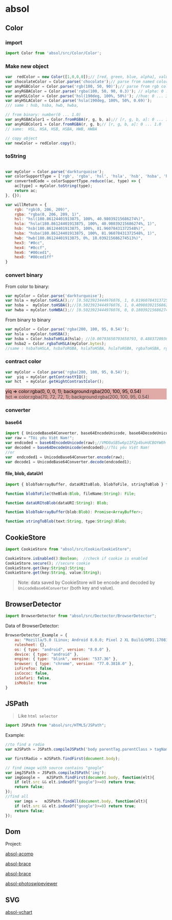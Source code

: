 # absol

## Color

### import

```js
import Color from 'absol/src/Color/Color';
```

### Make new object

```js
var  redColor = new Color([1,0,0,0]);// [red, green, blue, alpha], value: 0 ... 1.0 
var chocolateColor = Color.parse('chocolate');// parse from named color
var anyRGBColor = Color.parse('rgb(100, 50, 90)');// parse from rgb color, [r, g, b]: 0 ... 255
var anyRGBAColor = Color.parse('rgba(100, 50, 90, 0.3)'); // alpha: 0 ... 1.0
var anyHSLColor = Color.parse('hsl(190deg, 100%, 50%)'); //hue: 0 ... 360(deg), [s, l]: 0 ... 100(%)
var anyHSLAColor = Color.parse('hsla(190deg, 100%, 50%, 0.69)');
/// same : hsb, hsba, hwb, hwba, 

// from binary: number(0 ... 1.0)
var anyRGBAColor1 = Color.fromRGBA(r, g, b, a);// [r, g, b, a]: 0 ... 1.0
var anyRGBColor1 = Color.fromRGBA(r, g, b;// [r, g, b, a]: 0 ... 1.0
// same:  HSL, HSA, HSB, HSBA, HWB, HWBA

// copy object
var newColor = redColor.copy();
```

### toString

```js
   
var myColor = Color.parse('darkturquoise'); 
var colorSupportType = ['rgb', 'rgba', 'hsl', 'hsla', 'hsb', 'hsba', 'hwb', 'hwb', 'hex3', 'hex4', 'hex6', 'hex8'];
var convertedCode = colorSupportType.reduce((ac, type) => {
    ac[type] = myColor.toString(type);
    return ac;
}, {});

var willReturn = {
    rgb: "rgb(0, 206, 209)",
    rgba: "rgba(0, 206, 209, 1)",
    hsl: "hsl(180.86124401913875, 100%, 40.98039215686274%)",
    hsla: "hsla(180.86124401913875, 100%, 40.98039215686274%, 1)",
    hsb: "hsb(180.86124401913875, 100%, 81.96078431372548%)",
    hsba: "hsba(180.86124401913875, 100%, 81.96078431372548%, 1)",
    hwb: "hwb(180.86124401913875, 0%, 18.039215686274513%)",
    hex3: "#0cc",
    hex4: "#0ccf",
    hex6: "#00ced1",
    hex8: "#00ced1ff"
}
```

### convert binary

From color to binary:

```js
var myColor = Color.parse('darkturquoise'); 
var hsla = myColor.toHSLA();// [0.5023923444976076, 1, 0.8196078431372549, 1]
var hsba =  myColor.toHSBA();//[0.5023923444976076, 1, 0.40980392156862744, 1]
var hwba = myColor.toHWBA();// [0.5023923444976076, 0, 0.18039215686274512, 1]
```

From binary to binary

```js
var myColor = Color.parse('rgba(200, 100, 95, 0.54)');  
var hsla = myColor.toHSBA();
var hsba = Color.hsbaToHSLA(hsla); //[0.00793650793650793, 0.4883720930232559, 0.5784313725490197, 0.54]
var hsba2 = Color.rgbaToHSLA(myColor.bytes);
//same : hsbaToHSLA, hsbaToRGBA, hslaToHSBA, hslaToRGBA, rgbaToHSBA, rgbaToHSLA, hwbaToHSBA, hsbaToHWBA, rgbaToHWBA, hwbaToRGBA
```


### contract color

```js
var myColor = Color.parse('rgba(200, 100, 95, 0.54)');  
var  yiq = myColor.getContrastYIQ(); 
var hct  = myColor.getHightContrastColor();
```

<div style="color:rgba(0, 0, 0, 1);background:rgba(200, 100, 95, 0.54)">yiq => color:rgba(0, 0, 0, 1); background:rgba(200, 100, 95, 0.54)</div>

<div style="color:rgba(70, 72, 72, 1);background:rgba(200, 100, 95, 0.54)">hct => color:rgba(70, 72, 72, 1); background:rgba(200, 100, 95, 0.54)</div>

### converter

#### base64

```js
import { UnicodeBase64Converter, base64EncodeUnicode, base64DecodeUnicode } from "absol/src/Converter/base64";
var raw = "Tôi yêu Việt Nam!";
var endcoded = base64EncodeUnicode(raw);//VMO0aSB5w6p1IFZp4buHdCBOYW0h
var decoded = base64DecodeUnicode(endcoded);//Tôi yêu Việt Nam!
//or
var  endcoded1 = UnicodeBase64Converter.encode(raw);
var decode1 = UnicodeBase64Converter.decode(endcoded1);
```

#### file, blob, dataUrl

```js
import { blobToArrayBuffer, dataURItoBlob, blobToFile, stringToBlob } from "absol/src/Converter/file";

function blobToFile(theBlob:Blob, fileName:String): File;

function dataURItoBlob(dataURI:String): Blob;

function blobToArrayBuffer(blob:Blob): Promise<ArrayBuffer>;

function stringToBlob(text:String, type:String):Blob;
```

## CookieStore

```js
import CookieStore from "absol/src/Cookie/CookieStore";
```

```js
CookieStore.isEnabled():Boolean;  //check if cookie is enabled
CookieStore.secure(); //secure cookie
CookieStore.get(key:String):String;
CookieStore.get(key:String, value:String);
```

> Note: data saved by CookieStore will be encode and decoded by `UnicodeBase64Converter` (both key and value).

## BrowserDetector

```js
import BrowserDetector from "absol/src/Dectector/BrowserDetector";
```

Data of BrowserDetector:
```js
BrowserDetector_Example = {
    au: "Mozilla/5.0 (Linux; Android 8.0.0; Pixel 2 XL Build/OPD1.170816.004) AppleWebKit/537.36 (KHTML, like Gecko) Chrome/77.0.3818.0 Mobile Safari/537.36",
    rulesheet: {},
    os: { type: "android", version: "8.0.0" },
    device: { type: "android" },
    engine: { type: "blink", version: "537.36" },
    browser: { type: "chrome", version: "77.0.3818.0" },
    isFirefox: false,
    isCococ: false,
    isSafari: false,
    isMobile: true
}
```


## JSPath

> Like `html selector`

```js
import JSPath from "absol/src/HTML5/JSPath";
```
Example:

```js
//to find a radio
var mJSPath = JSPath.compileJSPath('body parentTag.parentClass > tagName.className0.className1[type="radio"][checked]');

var firstRadio = mJSPath.findFirst(document.body);

// find image with source contains "google"
var imgJSPath = JSPath.compileJSPath('img');
var imgGoogle =   mJSPath.findFirst(document.body, function(elt){
    if (elt.src && elt.indexOf("google")>=0) return true;
    return false;
});
//find all
    var imgs =   mJSPath.findAll(document.body, function(elt){
    if (elt.src && elt.indexOf("google")>=0) return true;
    return false;
});
```

## Dom

Project: 

[absol-acomp](https://github.com/duthienkt/absol-acomp)

[absol-brace](https://github.com/duthienkt/absol-brace)

[absol-brace](https://github.com/duthienkt/absol-colorpicker)

[absol-photoswipeviewer](https://github.com/duthienkt/absol-photoswipeviewer)

## SVG

[absol-vchart](https://github.com/duthienkt/vchart)

